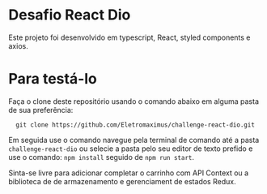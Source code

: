 # Desafio React Dio

Este projeto foi desenvolvido em typescript, React, styled components e axios.

# Para testá-lo

Faça o clone deste repositório usando o comando abaixo em alguma pasta de sua preferência:

```
  git clone https://github.com/Eletromaximus/challenge-react-dio.git
```

Em seguida use o comando navegue pela terminal de comando até a pasta ```challenge-react-dio``` ou selecie a pasta pelo seu editor de texto prefido e use o comando: ```npm install``` seguido de ```npm run start```.

Sinta-se livre para adicionar completar o carrinho com API Context ou a biblioteca de de armazenamento e gerenciament de estados Redux.
